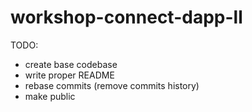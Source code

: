 # workshop-connect-dapp-ll

TODO:

- create base codebase
- write proper README
- rebase commits (remove commits history)
- make public
